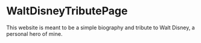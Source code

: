 # WaltDisneyTributePage

This website is meant to be a simple biography and tribute to Walt Disney, a personal hero of mine.
